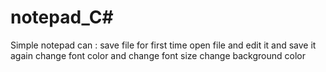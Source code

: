 # notepad_C#

Simple notepad can :
  save file for first time
  open file and edit it and save it again 
  change font color and change font size
  change background color
